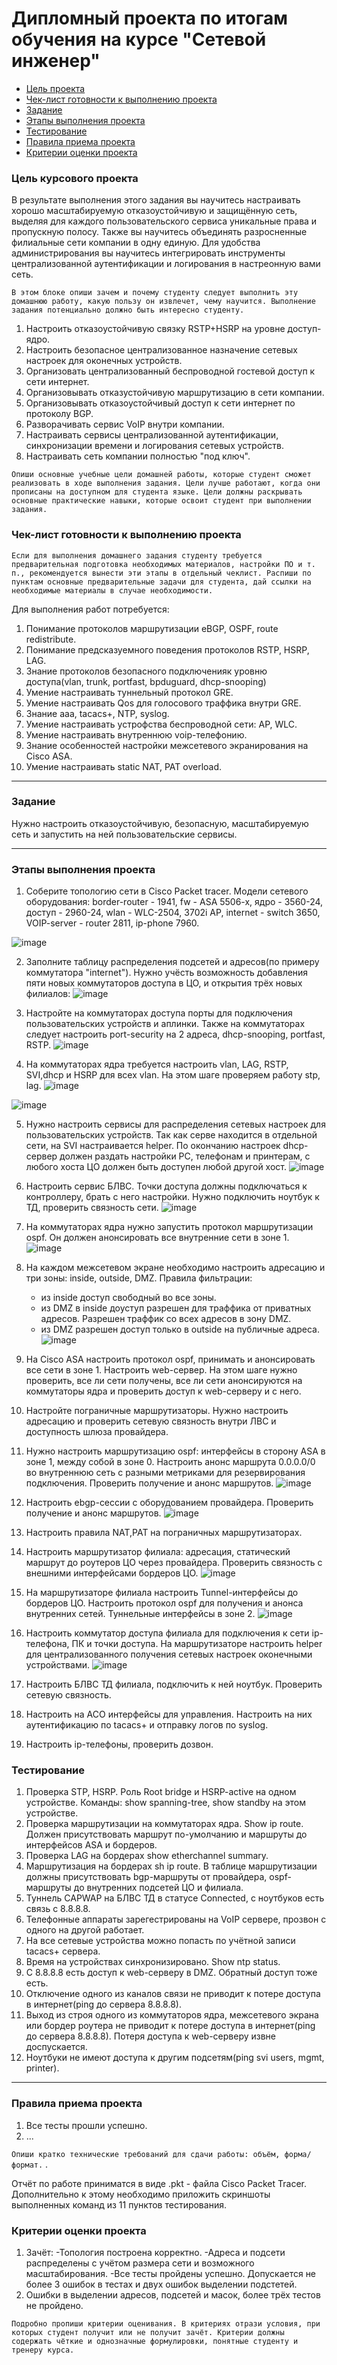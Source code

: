 # Дипломный проекта по итогам обучения на курсе "Сетевой инженер"

* [Цель проекта](#цель-курсового-проекта)
* [Чек-лист готовности к выполнению проекта](#Чек-лист-готовности-к-выполнению-проекта)
* [Задание](#задание)
* [Этапы выполнения проекта](#этапы-выполнения-проекта) 
* [Тестирование](#тестирование) 
* [Правила приема проекта](#правила-приема-проекта)
* [Критерии оценки проекта](#критерии-оценки-проекта)


### Цель курсового проекта
 

В результате выполнения этого задания вы научитесь настраивать хорошо масштабируемую отказоустойчивую и защищённую сеть, выделяя для каждого пользовательского сервиса уникальные права и пропускную полосу. Также вы научитесь объединять разросненные филиальные сети компании в одну единую. Для удобства администрирования вы научитесь интегрировать инструменты централизованной аутентификации и логирования в настреонную вами сеть. 

`В этом блоке опиши зачем и почему студенту следует выполнить эту домашнюю работу, какую пользу он извлечет, чему научится. Выполнение задания потенциально должно быть интересно студенту.`

1. Настроить отказоустойчивую связку RSTP+HSRP на уровне доступ-ядро.
2. Настроить безопасное централизованное назначение сетевых настроек для оконечных устройств.
3. Организовать централизованный беспроводной гостевой доступ к сети интернет.
4. Организовывать отказустойчивую маршрутизацию в сети компании.
5. Организовывать отказоустойчивый доступ к сети интернет по протоколу BGP.
6. Разворачивать сервис VoIP внутри компании.
7. Настраивать сервисы централизованной аутентификации, синхронизации времени и логирования сетевых устройств.
8. Настраивать сеть компании полностью "под ключ".

`Опиши основные учебные цели домашней работы, которые студент сможет реализовать в ходе выполнения задания. Цели лучше работают, когда они прописаны на доступном для студента языке. Цели должны раскрывать основные практические навыки, которые освоит студент при выполнении задания.`


### Чек-лист готовности к выполнению проекта

`Если для выполнения домашнего задания студенту требуется предварительная подготовка необходимых материалов, настройки ПО и т. п., рекомендуется вынести эти этапы в отдельный чеклист. Распиши по пунктам основные предварительные задачи для студента, дай ссылки на необходимые материалы в случае необходимости.`

Для выполнения работ потребуется:

1. Понимание протоколов маршрутизации eBGP, OSPF, route redistribute.
2. Понимание предсказуемного поведения протоколов RSTP, HSRP, LAG.
3. Знание протоколов безопасного подключенияк уровню доступа(vlan, trunk, portfast, bpduguard, dhcp-snooping)
4. Умение настраивать туннельный протокол GRE.
5. Умение настраивать Qos для голосового траффика внутри GRE.
6. Знание aaa, tacacs+, NTP, syslog.
7. Умение настраивать устрофства беспроводной сети: AP, WLC.
8. Умение настраивать внутреннюю voip-телефонию.
9. Знание особенностей настройки межсетевого экранирования на Cisco ASA.
10. Умение настраивать static NAT, PAT overload.

------

### Задание

Нужно настроить отказоустойчивую, безопасную, масштабируемую сеть и запустить на ней пользовательские сервисы. 

------

### Этапы выполнения проекта
1) Соберите топологию сети в Cisco Packet tracer. Модели сетевого оборудования: border-router - 1941, fw - ASA 5506-x, ядро - 3560-24, доступ - 2960-24, wlan - WLC-2504, 3702i AP, internet - switch 3650, VOIP-server - router 2811, ip-phone 7960.

![image](https://user-images.githubusercontent.com/5977962/192236499-941224d0-4694-4c74-8cb1-95a068e99fda.png)

2) Заполните таблицу распределения подсетей и адресов(по примеру коммутатора "internet"). Нужно учёсть возможность добавления пяти новых коммутаторов доступа в ЦО, и открытия трёх новых филиалов:
![image](https://user-images.githubusercontent.com/5977962/193359457-d1eface2-0232-4449-9ad2-a525799a8552.png)


3) Настройте на коммутаторах доступа порты для подключения пользовательских устройств и аплинки. Также на коммутаторах следует настроить port-security на 2 адреса, dhcp-snooping, portfast, RSTP.
  ![image](https://user-images.githubusercontent.com/5977962/192258720-b8f713d3-e42a-4af4-87ed-36efc8629c71.png)

4) На коммутаторах ядра требуется настроить vlan, LAG, RSTP, SVI,dhcp и HSRP для всех vlan. На этом шаге проверяем работу stp, lag. 
![image](https://user-images.githubusercontent.com/5977962/193321342-69a3add4-cefd-43b0-a4b8-c0fd8c219beb.png)

![image](https://user-images.githubusercontent.com/5977962/192258850-47edbb83-3118-4f1b-b735-dd280b103df6.png)

5) Нужно настроить сервисы для распределения сетевых настроек для пользовательских устройств. Так как серве находится в отдельной сети, на SVI настраивается helper. По окончанию настроек dhcp-сервер должен раздать настройки PC, телефонам и принтерам, с любого хоста ЦО должен быть доступен любой другой хост.
![image](https://user-images.githubusercontent.com/5977962/192258899-0278a6e5-815b-458d-bed0-bbab3d21603f.png)

6) Настроить сервис БЛВС. Точки доступа должны подключаться к контроллеру, брать с него настройки. Нужно подключить ноутбук к ТД, проверить связность сети.
![image](https://user-images.githubusercontent.com/5977962/192258971-afec76f9-8e71-45e5-af8a-7a6debcf767c.png)

7) На коммутаторах ядра нужно запустить протокол маршрутизации ospf. Он должен анонсировать все внутренние сети в зоне 1.
![image](https://user-images.githubusercontent.com/5977962/192259147-f4fbe92b-440f-41ba-a54e-036e14eaf0d8.png)

8) На каждом межсетевом экране необходимо настроить адресацию и три зоны: inside, outside, DMZ. Правила фильтрации:
   - из inside доступ свободный во все зоны.
   - из DMZ в inside доуступ разрешен для траффика от приватных адресов. Разрешен траффик со всех адресов в зону DMZ.
   - из DMZ разрешен доступ только в outside на публичные адреса.
![image](https://user-images.githubusercontent.com/5977962/192261102-8b1924bf-0a03-44a7-96b8-8fb0e4e3e2e1.png)

9) На Cisco ASA настроить протокол ospf, принимать и анонсировать все сети в зоне 1. Настроить web-сервер. На этом шаге нужно проверить, все ли сети получены, все ли сети анонсируются на коммутаторы ядра и проверить доступ к web-серверу и с него.
10) Настройте пограничные маршрутизаторы. Нужно настроить адресацию и проверить сетевую связность внутри ЛВС и доступность шлюза провайдера. 
11) Нужно настроить маршрутизацию ospf: интерфейсы в сторону ASA в зоне 1, между собой в зоне 0. Настроить анонс маршрута 0.0.0.0/0 во внутреннюю сеть с разными метриками для резервирования подключения. Проверить получение и анонс маршрутов.
![image](https://user-images.githubusercontent.com/5977962/192261699-85b1eb9b-d804-4979-9dc4-2663786680c2.png)

12) Настроить ebgp-сессии с оборудованием провайдера. Проверить получение и анонс маршрутов. 
![image](https://user-images.githubusercontent.com/5977962/192261731-c3c1a3e6-d644-48e5-9d1c-705f499e3394.png)

13) Настроить правила NAT,PAT на пограничных маршрутизаторах.
14) Настроить маршрутизатор филиала: адресация, статический маршрут до роутеров ЦО через провайдера. Проверить связность с внешними интерфейсами бордеров ЦО.
![image](https://user-images.githubusercontent.com/5977962/193351322-6637e59e-8010-462e-be4b-54ac23b34d2c.png)


15) На маршрутизаторе филиала настроить Tunnel-интерфейсы до бордеров ЦО. Настроить протокол ospf для получения и анонса внутренних сетей. Туннельные интерфейсы  в зоне 2.
![image](https://user-images.githubusercontent.com/5977962/192262445-c6807924-51d0-4c54-9da7-cd9472921bd0.png)

16) Настроить коммутатор доступа филиала для подключения к сети ip-телефона, ПК и точки доступа. На маршрутизаторе настроить helper для централизованного получения сетевых настроек оконечными устройствами. 
![image](https://user-images.githubusercontent.com/5977962/192262489-921445f7-54eb-4537-910b-71215db8eb81.png)

17) Настроить БЛВС ТД филиала, подключить к ней ноутбук. Проверить сетевую связность.
18) Настроить на АСО интерфейсы для управления. Настроить на них аутентификацию по tacacs+ и отправку логов по syslog. 
19) Настроить ip-телефоны, проверить дозвон.


### Тестирование
1) Проверка STP, HSRP. Роль Root bridge и HSRP-active на одном устройстве. Команды: show spanning-tree, show standby на этом устройстве.
2) Проверка маршрутизации на коммутаторах ядра. Show ip route. Должен присутствовать маршрут по-умолчанию и маршруты до интерфейсов ASA и бордеров.
3) Проверка LAG на бордерах show etherchannel summary.
4) Маршрутизация на бордерах sh ip route. В таблице маршрутизации должны присутствовать bgp-маршруты от провайдера, ospf-маршруты до внутренних подсетей ЦО и филиала.
5) Туннель CAPWAP на БЛВС ТД в статусе Connected, с ноутбуков есть связь с 8.8.8.8.
6) Телефонные аппараты зарегестрированы на VoIP сервере, прозвон с одного на другой работает.
7) На все сетевые устройства можно попасть по учётной записи tacacs+ сервера.
8) Время на устройствах синхронизировано. Show ntp status.
9) С 8.8.8.8 есть доступ к web-серверу в DMZ. Обратный доступ тоже есть.
10) Отключение одного из каналов связи не приводит к потере доступа в интернет(ping до сервера 8.8.8.8). 
11) Выход из строя одного из коммутаторов ядра, межсетевого экрана или бордер роутера не приводит к потере доступа в интернет(ping до сервера 8.8.8.8). Потеря доступа к web-серверу извне доспускается.
12) Ноутбуки не имеют доступа к другим подсетям(ping svi users, mgmt, printer).


------

### Правила приема проекта

1. Все тесты прошли успешно.
2. ...

`Опиши кратко технические требований для сдачи работы: объём, форма/формат.` .  

Отчёт по работе приниматся в виде .pkt - файла Cisco Packet Tracer. 
Дополнительно к этому необходимо приложить скриншоты выполненных команд из 11 пунктов тестирования.

### Критерии оценки проекта

1. Зачёт:
   -Топология построена корректно.
   -Адреса и подсети распределены с учётом размера сети и возможного масштабирования. 
   -Все тесты пройдены успешно.
   Допускается не более 3 ошибок в тестах и двух ошибок выделении подстетей.
2. Ошибки в выделении адресов, подсетей и масок, более трёх тестов не пройдено.


`Подробно пропиши критерии оценивания. В критериях отрази условия, при которых студент получит или не получит зачёт. Критерии должны содержать чёткие и однозначные формулировки, понятные студенту и тренеру курса.`

